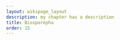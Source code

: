 ```yaml
---
layout: wikipage_layout
description: my chapter has a description
title: Biosporepha
order: 15
---
```

